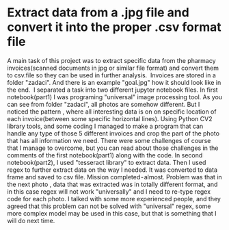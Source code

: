# Extract data from a .jpg file and convert it into the proper .csv format file

A main task of this project was to extract specific data from the pharmacy invoices(scanned documents in jpg or similar file format) and convert them to csv.file so they can be used in further analysis. 
Invoices are  stored in a folder "zadaci". And there is an example "goal.jpg" how it should look like in the end. 
I separated a task into two different jupyter notebook files.
In first notebook(part1) I was programing "universal" image processing tool. As you can see from folder "zadaci", all photos are somehow different. But I noticed the pattern , where all interesting data is on on specific location of each invoice(between some specific horizontal lines). Using Python CV2 library tools, and some coding I managed to make a program that can handle any type of those 5 different invoices and crop the part of the photo that has all information we need. There were some challenges of course that I manage to overcome, but you can read about those challenges in the comments of the first notebook(part1) along with the code.
In second notebook(part2), I used "tesseract library" to extract data. Then I used regex to further extract data on the way I needed. It was converted to data frame and saved to csv file. Mission completed - almost. Problem was that in the next photo , data that was extracted was in totally different format, and in this case regex will not work "universally" and I need to re-type regex code for each photo. I talked with some more experienced people, and they agreed that this problem can not be solved with "universal" regex, some more complex model may be used in this case, but that is something that I will do next time.
